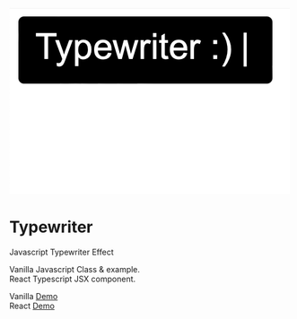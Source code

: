 ![Typewriter](img/Typewriter.gif)

# Typewriter
Javascript Typewriter Effect 

Vanilla Javascript Class & example. <br>
React Typescript JSX component. 

Vanilla <a target="_blank" href="https://jsfiddle.net/kurtgrung/oc9qwvp6/124/">Demo</a> <br>
React <a target="_blank" href="https://typewriter-app.vercel.app">Demo</a>
